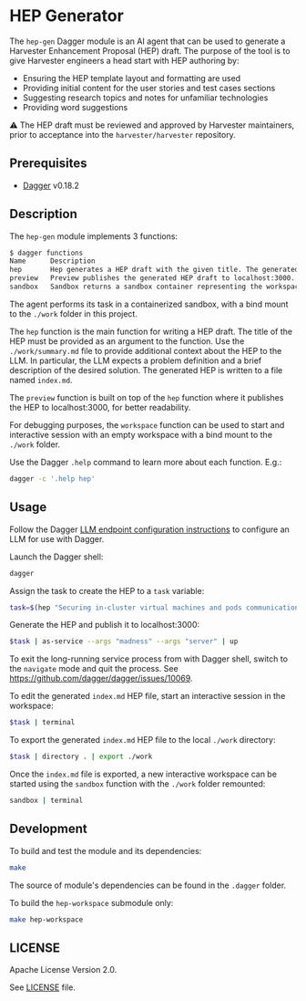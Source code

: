 # HEP Generator

The `hep-gen` Dagger module is an AI agent that can be used to generate a Harvester
Enhancement Proposal (HEP) draft. The purpose of the tool is to give Harvester
engineers a head start with HEP authoring by:

* Ensuring the HEP template layout and formatting are used
* Providing initial content for the user stories and test cases sections
* Suggesting research topics and notes for unfamiliar technologies
* Providing word suggestions

⚠️ The HEP draft must be reviewed and approved by Harvester maintainers, prior to
acceptance into the `harvester/harvester` repository.

## Prerequisites

* [Dagger](https://dagger.io/) v0.18.2

## Description

The `hep-gen` module implements 3 functions:

```sh
$ dagger functions
Name      Description
hep       Hep generates a HEP draft with the given title. The generated content is output to stdout.
preview   Preview publishes the generated HEP draft to localhost:3000.
sandbox   Sandbox returns a sandbox container representing the workspace with a bind mount to the host 'source' directory.
```

The agent performs its task in a containerized sandbox, with a bind mount to the
`./work` folder in this project.

The `hep` function is the main function for writing a HEP draft. The title of the
HEP must be provided as an argument to the function. Use the `./work/summary.md`
file to provide additional context about the HEP to the LLM. In particular, the
LLM expects a problem definition and a brief description of the desired solution.
The generated HEP is written to a file named `index.md`.

The `preview` function is built on top of the `hep` function where it publishes
the HEP to localhost:3000, for better readability.

For debugging purposes, the `workspace` function can be used to start and
interactive session with an empty workspace with a bind mount to the `./work`
folder.

Use the Dagger `.help` command to learn more about each function. E.g.:

```sh
dagger -c '.help hep'
```

## Usage

Follow the Dagger
[LLM endpoint configuration instructions](https://docs.dagger.io/configuration/llm/)
to configure an LLM for use with Dagger.

Launch the Dagger shell:

```sh
dagger
```

Assign the task to create the HEP to a `task` variable:

```sh
task=$(hep "Securing in-cluster virtual machines and pods communication with mTLS")
```

Generate the HEP and publish it to localhost:3000:

```sh
$task | as-service --args "madness" --args "server" | up
```

To exit the long-running service process from with Dagger shell, switch to the
`navigate` mode and quit the process. See <https://github.com/dagger/dagger/issues/10069>.

To edit the generated `index.md` HEP file, start an interactive session in the
workspace:

```sh
$task | terminal
```

To export the generated `index.md` HEP file to the local `./work` directory:

```sh
$task | directory . | export ./work
```

Once the `index.md` file is exported, a new interactive workspace can be started
using the `sandbox` function with the `./work` folder remounted:

```sh
sandbox | terminal
```

## Development

To build and test the module and its dependencies:

```sh
make
```

The source of module's dependencies can be found in the `.dagger` folder.

To build the `hep-workspace` submodule only:

```sh
make hep-workspace
```

## LICENSE

Apache License Version 2.0.

See [LICENSE](LICENSE) file.
